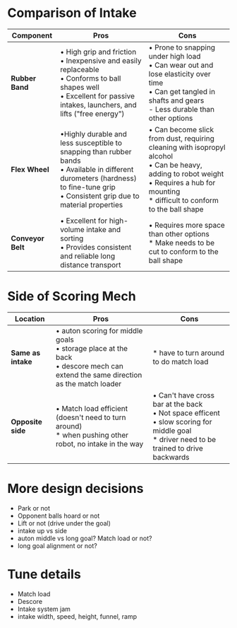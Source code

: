 # Comparison of Intake

| Component | Pros | Cons |
|-----------|------|------|
| **Rubber Band** | • High grip and friction<br>• Inexpensive and easily replaceable<br>• Conforms to ball shapes well<br>• Excellent for passive intakes, launchers, and lifts ("free energy") | • Prone to snapping under high load<br>• Can wear out and lose elasticity over time<br>• Can get tangled in shafts and gears<br>- Less durable than other options |
| **Flex Wheel** | •Highly durable and less susceptible to snapping than rubber bands<br>• Available in different durometers (hardness) to fine-tune grip<br>• Consistent grip due to material properties | • Can become slick from dust, requiring cleaning with isopropyl alcohol<br>• Can be heavy, adding to robot weight<br>• Requires a hub for mounting <br> * difficult to conform to the ball shape |
| **Conveyor Belt** | • Excellent for high-volume intake and sorting<br>• Provides consistent and reliable long distance transport<br> | • Requires more space than other options<br> * Make needs to be cut to conform to the ball shape |


# Side of Scoring Mech

| Location | Pros | Cons |
|-----------|------|------|
| **Same as intake** | • auton scoring for middle goals<br> • storage place at the back<br> • descore mech can extend the same direction as the match loader<br> |* have to turn around to do match load <br>|
| **Opposite side** | • Match load efficient (doesn't need to turn around) <br> * when pushing other robot, no intake in the way| • Can't have cross bar at the back <br> • Not space efficent <br> • slow scoring for middle goal <br> * driver need to be trained to drive backwards |

# More design decisions
- Park or not
- Opponent balls hoard or not
- Lift or not (drive under the goal)
- intake up vs side
- auton middle vs long goal? Match load or not?
- long goal alignment or not?

# Tune details
- Match load
- Descore
- Intake system jam
- intake width, speed, height, funnel, ramp

